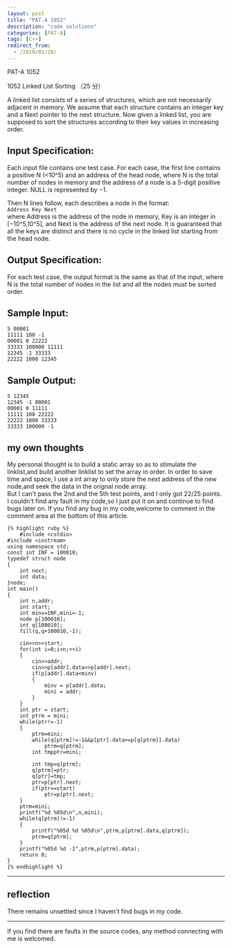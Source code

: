 ```yaml
---
layout: post
title: "PAT-A 1052"
description: "code solutions"
categories: [PAT-A]
tags: [C++]
redirect_from:
  - /2019/02/28/
---
```

PAT-A 1052

1052 Linked List Sorting （25 分）

A linked list consists of a series of structures, which are not necessarily adjacent in memory. We assume that each structure contains an integer key and a Next pointer to the next structure. Now given a linked list, you are supposed to sort the structures according to their key values in increasing order.

## Input Specification:

Each input file contains one test case. For each case, the first line contains a positive N (<10^5) and an address of the head node, where N is the total number of nodes in memory and the address of a node is a 5-digit positive integer. NULL is represented by −1.

Then N lines follow, each describes a node in the format:  
`Address Key Next`  
where Address is the address of the node in memory, Key is an integer in [−10^5,10^5], and Next is the address of the next node. It is guaranteed that all the keys are distinct and there is no cycle in the linked list starting from the head node.
    
## Output Specification:

For each test case, the output format is the same as that of the input, where N is the total number of nodes in the list and all the nodes must be sorted order.

## Sample Input:

	5 00001
	11111 100 -1
	00001 0 22222
	33333 100000 11111
	12345 -1 33333
	22222 1000 12345
    
## Sample Output:
    
	5 12345
	12345 -1 00001
	00001 0 11111
	11111 100 22222
	22222 1000 33333
	33333 100000 -1
    
## my own thoughts
 
My personal thought is to build a static array so as to stimulate the linklist,and build another linklist to set the array in order. In order to save time and space, I use a int array to only store the next address of the new node,and seek the data in the orignal node array.  
But I can't pass the 2nd and the 5th test points, and I only got 22/25 points. I couldn't find any fault in my code,so I just put it on and continue to find bugs later on. If you find any bug in my code,welcome to comment in the comment area at the bottom of this article.  
  
    {% highlight ruby %}
        #include <cstdio>
    #include <iostream>
    using namespace std;
    const int INF = 100010;
    typedef struct node
    {
        int next;
        int data;
    }node;
    int main()
    {
        int n,addr;
        int start;
        int minv=INF,mini=-1;
        node p[100010];
        int q[100010];
        fill(q,q+100010,-1);

        cin>>n>>start;
        for(int i=0;i<n;++i)
        {
            cin>>addr;
            cin>>p[addr].data>>p[addr].next;
            if(p[addr].data<minv)
            {
                minv = p[addr].data;
                mini = addr;
            }
        }
        int ptr = start;
        int ptrm = mini;
        while(ptr!=-1)
        {
            ptrm=mini;
            while(q[ptrm]!=-1&&p[ptr].data>=p[q[ptrm]].data)
                ptrm=q[ptrm];
            int tmpptr=mini;

            int tmp=q[ptrm];
            q[ptrm]=ptr;
            q[ptr]=tmp;
            ptr=p[ptr].next;
            if(ptr==start)
                ptr=p[ptr].next;
        }
        ptrm=mini;
        printf("%d %05d\n",n,mini);
        while(q[ptrm]!=-1)
        {
            printf("%05d %d %05d\n",ptrm,p[ptrm].data,q[ptrm]);
            ptrm=q[ptrm];
        }
        printf("%05d %d -1",ptrm,p[ptrm].data);
        return 0;
    }
	{% endhighlight %}
---	
## reflection

There remains unsettled since I haven't find bugs in my code.   

---
  If you find there are faults in the source codes, any method connecting with me is welcomed.
